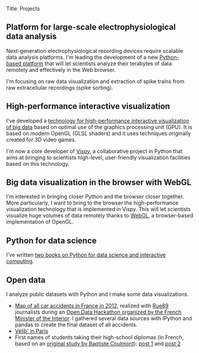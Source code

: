 Title: Projects

## Platform for large-scale electrophysiological data analysis

Next-generation electrophysiological recording devices require scalable data analysis platforms. I'm leading the development of a new [Python-based platform](http://klusta-team.github.io/) that will let scientists analyze their terabytes of data remotely and effectively in the Web browser.

I'm focusing on raw data visualization and extraction of spike trains from raw extracellular recordings (spike sorting).


## High-performance interactive visualization

I've developed a [technology for high-performance interactive visualization of big data]({filename}/pdfs/RossantHardware2013.pdf) based on optimal use of the graphics processing unit (GPU). It is based on modern OpenGL (GLSL shaders) and it uses techniques originally created for 3D video games.

I'm now a core developer of [Vispy](http://vispy.org/), a collaborative project in Python that aims at bringing to scientists high-level, user-friendly visualization facilities based on this technology.


## Big data visualization in the browser with WebGL

I'm interested in bringing closer Python and the browser closer together. More particularly, I want to bring to the browser the high-performance visualization technology that is implemented in Vispy. This will let scientists visualize huge volumes of data remotely thanks to [WebGL](http://en.wikipedia.org/wiki/WebGL), a browser-based implementation of OpenGL.


## Python for data science

I've written [two books on Python for data science and interactive computing]({filename}/pages/books.md).


## Open data

I analyze public datasets with Python and I make some data visualizations.

* [Map of all car accidents in France in 2012](http://rue89.nouvelobs.com/2014/06/25/carte-presque-tous-les-accidents-route-2012-253113), realized with [Rue89](http://rue89.nouvelobs.com) journalists during an [Open Data Hackathon organized by the French Minister of the Interior](http://fr.okfn.org/2014/08/09/retour-sur-le-premier-hackathon-sur-les-donnees-du-ministere-de-linterieur/). I gathered several data sources with IPython and pandas to create the final dataset of all accidents.
* [Vélib' in Paris](/velib-open-data)
* First names of students taking their high-school diplomas (in French, based on an [original study by Baptiste Coulmont](http://coulmont.com/blog/2012/07/08/prenoms-mentions-bac-2012/)): [post 1](/prenoms-et-reussite-au-bac/) and [post 2](/frequence-des-prenoms-des-candidats-au-bac-2012/)
